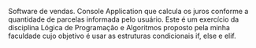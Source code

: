 Software de vendas.
Console Application que calcula os juros conforme a quantidade de parcelas informada pelo usuário.
Este é um exercício da disciplina Lógica de Programação e Algoritmos proposto pela minha faculdade cujo objetivo é usar as estruturas condicionais if, else e elif.
